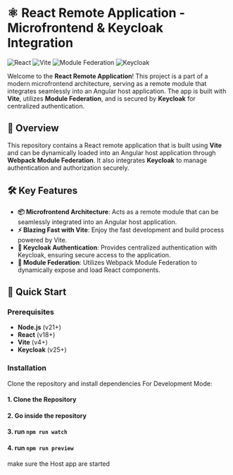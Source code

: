 # ⚛️ React Remote Application - Microfrontend & Keycloak Integration

![React](https://img.shields.io/badge/React-v18+-61DAFB?style=for-the-badge&logo=react&logoColor=white)
![Vite](https://img.shields.io/badge/Vite-Bundler-646CFF?style=for-the-badge&logo=vite&logoColor=white)
![Module Federation](https://img.shields.io/badge/Module_Federation-Dynamically_Loaded-8DD6F9?style=for-the-badge&logo=webpack&logoColor=white)
![Keycloak](https://img.shields.io/badge/Keycloak-Secured-00A0A0?style=for-the-badge&logo=keycloak&logoColor=white)

Welcome to the **React Remote Application**! This project is a part of a modern microfrontend architecture, serving as a remote module that integrates seamlessly into an Angular host application. The app is built with **Vite**, utilizes **Module Federation**, and is secured by **Keycloak** for centralized authentication.

## 🎯 Overview

This repository contains a React remote application that is built using **Vite** and can be dynamically loaded into an Angular host application through **Webpack Module Federation**. It also integrates **Keycloak** to manage authentication and authorization securely.

## 🛠️ Key Features

- **📦 Microfrontend Architecture**: Acts as a remote module that can be seamlessly integrated into an Angular host application.
- **⚡ Blazing Fast with Vite**: Enjoy the fast development and build process powered by Vite.
- **🔐 Keycloak Authentication**: Provides centralized authentication with Keycloak, ensuring secure access to the application.
- **🔗 Module Federation**: Utilizes Webpack Module Federation to dynamically expose and load React components.

## 🚀 Quick Start

### Prerequisites

- **Node.js** (v21+)
- **React** (v18+)
- **Vite** (v4+)
- **Keycloak** (v25+)

### Installation

Clone the repository and install dependencies For Development Mode:

 #### 1. Clone the Repository
 #### 2. Go inside the repository
#### 3. run `npm run watch`
#### 4. run `npm run preview`
make sure the Host app are started 